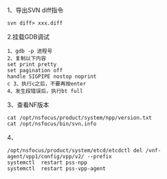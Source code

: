 1、导出SVN diff指令

```shell
svn diff> xxx.diff
```

2.挂载GDB调试

```
1、gdb -p 进程号 
2、复制以下内容 
set print pretty 
set pagination off 
handle SIGPIPE nostop noprint 
c 3、执行c之后，不要再按enter 
4、发生段错误后，执行bt full
```

3、查看NF版本

```shell
cat /opt/nsfocus/product/system/npp/version.txt
cat /opt/nsfocus/bin/svn.info
```

4、

```shell
/opt/nsfocus/product/system/etcd/etcdctl del /vnf-agent/vpp1/config/vpp/v2/ --prefix
systemctl  restart pss-npp
systemctl  restart pss-vpp-agent
```

